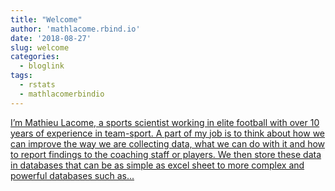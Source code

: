 ```yaml
---
title: "Welcome"
author: 'mathlacome.rbind.io'
date: '2018-08-27'
slug: welcome
categories:
  - bloglink
tags:
  - rstats
  - mathlacomerbindio
---
```


[I’m Mathieu Lacome, a sports scientist working in elite football with over 10 years of experience in team-sport. A part of my job is to think about how we can improve the way we are collecting data, what we can do with it and how to report findings to the coaching staff or players. We then store these data in databases that can be as simple as excel sheet to more complex and powerful databases such as...<click to read more>](http://mathlacome.rbind.io/post/welcome/)

